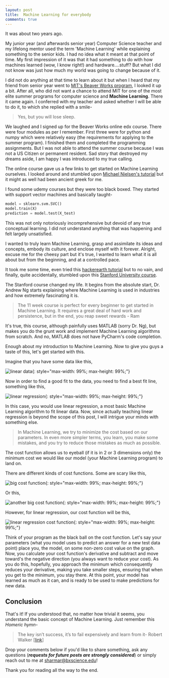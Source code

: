 ```yaml
---
layout: post
title:  Machine Learning for everybody
comments: true
---
```


It was about two years ago.

My junior year (and afterwards senior year) Computer Science teacher and my lifelong mentor used the term 'Machine Learning' while explaining something to the senior kids. I had no idea what it meant at that point of time. My first impression of it was that it had something to do with how machines learned (wow, I know right!) and hardware....stuff? But what I did not know was just how much my world was going to change because of it.

I did not do anything at that time to learn about it but when I heard that my friend from senior year went to [MIT's Beaver Works program](https://beaverworks.ll.mit.edu/CMS/bw/bwsi), I looked it up a bit. After all, who did not want a chance to attend MIT for one of the most elite summer programs for computer science and **Machine Learning**. There it came again. I conferred with my teacher and asked whether I will be able to do it, to which she replied with a smile-


> Yes, but you will lose sleep.


We laughed and I signed up for the Beaver Works online edx course. There were four modules as per I remember. First three were for python and numpy which were relatively easy (the requirements for applying to the summer program). I finished them and completed the programming assignments. But I was not able to attend the summer course because I was not a US Citizen or permanent resident. Sad story that destroyed my dreams aside, I am happy I was introduced to my true calling.


The online course gave us a few links to get started on Machine Learning ourselves. I looked around and stumbled upon [Michael Nielsen's tutorial](http://neuralnetworksanddeeplearning.com/index.html) but it might as well had been ancient greek for me.

I found some udemy courses but they were too black boxed. They started with support vector machines and basically taught-
```python
model = sklearn.svm.SVC()
model.train(X)
prediction = model.test(X_test)
```

This was not only notoriously incomprehensive but devoid of any true conceptual learning. I did not understand anything that was happening and felt largely unsatisfied.


I wanted to truly learn Machine Learning, grasp and assimilate its ideas and concepts, embody its culture, and enclose myself with it forever. Alright, excuse me for the cheesy part but it's true, I wanted to learn what it is all about but from the beginning, and at a controlled pace.

It took me some time, even tried this [hackerearth tutorial](https://www.hackerearth.com/practice/machine-learning/prerequisites-of-machine-learning/basic-probability-models-and-rules/tutorial/) but to no vain, and finally, quite accidentally, stumbled upon this [Stanford University course](https://www.coursera.org/learn/machine-learning).

The Stanford course changed my life. It begins from the absolute start, Dr. Andrew Ng starts explaining where Machine Learning is used in industries and how extremely fascinating it is.
> The 11 week course is perfect for every beginner to get started
> in Machine Learning. It requires a great deal of hard work and
> persistence, but in the end, you reap sweet rewards - Ram

It's true, this course, although painfully uses MATLAB (sorry Dr. Ng), but makes you do the grunt work and implement Machine Learning algorithms from scratch. And no, MATLAB does not have PyCharm's code completion.

Enough about my introduction to Machine Learning. Now to give you guys a taste of this, let's get started with this.

Imagine that you have some data like this,

![linear data]({{site.baseurl}}/assets/img/data.png){: style="max-width: 99%; max-height: 99%;"}

Now in order to find a good fit to the data, you need to find a best fit line, something like this,

![linear regression]({{site.baseurl}}/assets/img/lr.png){: style="max-width: 99%; max-height: 99%;"}

In this case, you would use linear regression, a most basic Machine Learning algorithm to fit linear data. Now, since actually teaching linear regression is beyond the scope of this post, I will intrigue your minds with something else.

>In Machine Learning, we try to minimize the cost based on our parameters. In even more simpler terms, you learn, you make some mistakes, and you try to reduce those mistakes as much as possible.

The cost function allows us to eyeball (if it is in 2 or 3 dimensions only) the minimum cost we would like our model (your Machine Learning program) to land on.

There are different kinds of cost functions. Some are scary like this,

![big cost function]({{site.baseurl}}/assets/img/oofgd.png){: style="max-width: 99%; max-height: 99%;"}

Or this,

![another big cost function]({{site.baseurl}}/assets/img/oofgd1.png){: style="max-width: 99%; max-height: 99%;"}


However, for linear regression, our cost function will be this,

![linear regression cost function]({{site.baseurl}}/assets/img/gd.png){: style="max-width: 99%; max-height: 99%;"}


Think of your program as the black ball on the cost function. Let's say your parameters (what you model uses to predict an answer for a new test data point) place you, the model, on some non-zero cost value on the graph. Now, you calculate your cost function's derivative and subtract and move toward's the negative direction (you always want to reduce your cost). As you do this, hopefully, you approach the minimum which consequently reduces your derivative, making you take smaller steps, ensuring that when you get to the minimum, you stay there. At this point, your model has learned as much as it can, and is ready to be used to make predictions for new data.

## Conclusion

That's it! If you understood that, no matter how trivial it seems, you understand the basic concept of Machine Learning. Just remember this *Homeric hymn*-

> The key isn’t success, it’s to fail expensively and learn from it- Robert Walker [[link](https://twitter.com/SirRobertWalker/status/1157527028628779008)]

Drop your comments below if you'd like to share something, ask any questions (_**requests for future posts are strongly considered**_) or simply reach out to me at [sharmar@bxscience.edu](mailto:sharmar@bxscience.edu)!

Thank you for reading all the way to the end.
